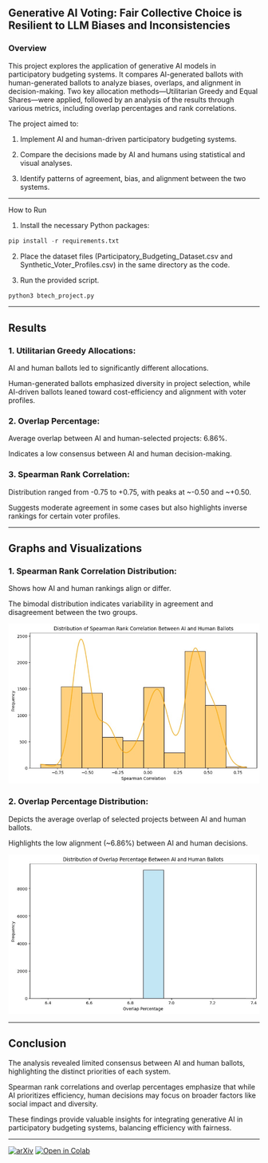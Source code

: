 ## Generative AI Voting: Fair Collective Choice is Resilient to LLM Biases and Inconsistencies

### Overview

This project explores the application of generative AI models in participatory budgeting systems. It compares AI-generated ballots with human-generated ballots to analyze biases, overlaps, and alignment in decision-making. Two key allocation methods—Utilitarian Greedy and Equal Shares—were applied, followed by an analysis of the results through various metrics, including overlap percentages and rank correlations.

The project aimed to:

1. Implement AI and human-driven participatory budgeting systems.

2. Compare the decisions made by AI and humans using statistical and visual analyses.

3. Identify patterns of agreement, bias, and alignment between the two systems.

---

How to Run

1. Install the necessary Python packages:

```python
pip install -r requirements.txt
```

2. Place the dataset files (Participatory_Budgeting_Dataset.csv and Synthetic_Voter_Profiles.csv) in the same directory as the code.


3. Run the provided script.
```python
python3 btech_project.py
```

---

## Results

### 1. Utilitarian Greedy Allocations:

AI and human ballots led to significantly different allocations.

Human-generated ballots emphasized diversity in project selection, while AI-driven ballots leaned toward cost-efficiency and alignment with voter profiles.


### 2. Overlap Percentage:

Average overlap between AI and human-selected projects: 6.86%.

Indicates a low consensus between AI and human decision-making.


### 3. Spearman Rank Correlation:

Distribution ranged from -0.75 to +0.75, with peaks at ~-0.50 and ~+0.50.

Suggests moderate agreement in some cases but also highlights inverse rankings for certain voter profiles.

---

## Graphs and Visualizations

### 1. Spearman Rank Correlation Distribution:

Shows how AI and human rankings align or differ.

The bimodal distribution indicates variability in agreement and disagreement between the two groups.

![Spearman Rank Correlation Distribution](graphs/spearman.jpg)

### 2. Overlap Percentage Distribution:

Depicts the average overlap of selected projects between AI and human ballots.

Highlights the low alignment (~6.86%) between AI and human decisions.

![Overlap Percentage Distribution](graphs/overlap.jpg)

---

## Conclusion

The analysis revealed limited consensus between AI and human ballots, highlighting the distinct priorities of each system.

Spearman rank correlations and overlap percentages emphasize that while AI prioritizes efficiency, human decisions may focus on broader factors like social impact and diversity.

These findings provide valuable insights for integrating generative AI in participatory budgeting systems, balancing efficiency with fairness.

---

[![arXiv](https://img.shields.io/badge/arXiv-2406.11871-b31b1b.svg?style=flat-square)](https://arxiv.org/abs/2406.11871)
[![Open in Colab](https://colab.research.google.com/assets/colab-badge.svg)](https://colab.research.google.com/drive/1LO7LTrfJR8kamgS1dZFlZ1PXqpMm8SkQ)
